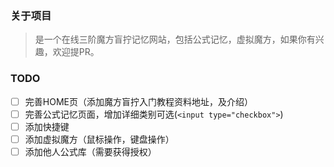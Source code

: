 ### 关于项目
> 是一个在线三阶魔方盲拧记忆网站，包括公式记忆，虚拟魔方，如果你有兴趣，欢迎提PR。

### TODO
- [ ] 完善HOME页（添加魔方盲拧入门教程资料地址，及介绍）
- [ ] 完善公式记忆页面，增加详细类别可选(`<input type="checkbox">`)
- [ ] 添加快捷键
- [ ] 添加虚拟魔方（鼠标操作，键盘操作）
- [ ] 添加他人公式库（需要获得授权）